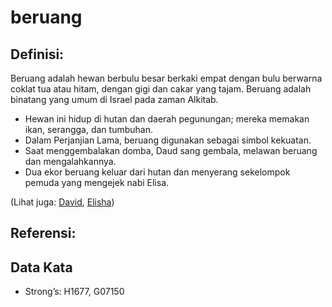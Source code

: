 # beruang

## Definisi:

Beruang adalah hewan berbulu besar berkaki empat dengan bulu berwarna coklat tua atau hitam, dengan gigi dan cakar yang tajam. Beruang adalah binatang yang umum di Israel pada zaman Alkitab.

* Hewan ini hidup di hutan dan daerah pegunungan; mereka memakan ikan, serangga, dan tumbuhan.
* Dalam Perjanjian Lama, beruang digunakan sebagai simbol kekuatan.
* Saat menggembalakan domba, Daud sang gembala, melawan beruang dan mengalahkannya.
* Dua ekor beruang keluar dari hutan dan menyerang sekelompok pemuda yang mengejek nabi Elisa.

(Lihat juga: [David](../names/david.md), [Elisha](../names/elisha.md))

## Referensi:

## Data Kata

* Strong’s: H1677, G07150
